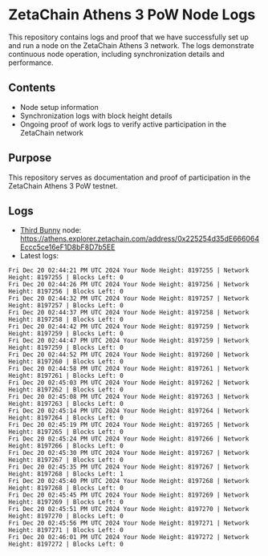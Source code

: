 # ZetaChain Athens 3 PoW Node Logs
This repository contains logs and proof that we have successfully set up and run a node on the ZetaChain Athens 3 network. The logs demonstrate continuous node operation, including synchronization details and performance.

## Contents
- Node setup information
- Synchronization logs with block height details
- Ongoing proof of work logs to verify active participation in the ZetaChain network

## Purpose
This repository serves as documentation and proof of participation in the ZetaChain Athens 3 PoW testnet.

## Logs

- [Third Bunny](https://thirdbunny.xyz/) node: https://athens.explorer.zetachain.com/address/0x225254d35dE666064Eccc5ce16eF1D8bF8D7b5EE
- Latest logs:
```
Fri Dec 20 02:44:21 PM UTC 2024 Your Node Height: 8197255 | Network Height: 8197255 | Blocks Left: 0
Fri Dec 20 02:44:26 PM UTC 2024 Your Node Height: 8197256 | Network Height: 8197256 | Blocks Left: 0
Fri Dec 20 02:44:32 PM UTC 2024 Your Node Height: 8197257 | Network Height: 8197257 | Blocks Left: 0
Fri Dec 20 02:44:37 PM UTC 2024 Your Node Height: 8197258 | Network Height: 8197258 | Blocks Left: 0
Fri Dec 20 02:44:42 PM UTC 2024 Your Node Height: 8197259 | Network Height: 8197259 | Blocks Left: 0
Fri Dec 20 02:44:47 PM UTC 2024 Your Node Height: 8197259 | Network Height: 8197259 | Blocks Left: 0
Fri Dec 20 02:44:52 PM UTC 2024 Your Node Height: 8197260 | Network Height: 8197260 | Blocks Left: 0
Fri Dec 20 02:44:58 PM UTC 2024 Your Node Height: 8197261 | Network Height: 8197261 | Blocks Left: 0
Fri Dec 20 02:45:03 PM UTC 2024 Your Node Height: 8197262 | Network Height: 8197262 | Blocks Left: 0
Fri Dec 20 02:45:08 PM UTC 2024 Your Node Height: 8197263 | Network Height: 8197263 | Blocks Left: 0
Fri Dec 20 02:45:14 PM UTC 2024 Your Node Height: 8197264 | Network Height: 8197264 | Blocks Left: 0
Fri Dec 20 02:45:19 PM UTC 2024 Your Node Height: 8197265 | Network Height: 8197265 | Blocks Left: 0
Fri Dec 20 02:45:24 PM UTC 2024 Your Node Height: 8197266 | Network Height: 8197266 | Blocks Left: 0
Fri Dec 20 02:45:30 PM UTC 2024 Your Node Height: 8197267 | Network Height: 8197267 | Blocks Left: 0
Fri Dec 20 02:45:35 PM UTC 2024 Your Node Height: 8197267 | Network Height: 8197268 | Blocks Left: 1
Fri Dec 20 02:45:40 PM UTC 2024 Your Node Height: 8197268 | Network Height: 8197268 | Blocks Left: 0
Fri Dec 20 02:45:45 PM UTC 2024 Your Node Height: 8197269 | Network Height: 8197269 | Blocks Left: 0
Fri Dec 20 02:45:51 PM UTC 2024 Your Node Height: 8197270 | Network Height: 8197270 | Blocks Left: 0
Fri Dec 20 02:45:56 PM UTC 2024 Your Node Height: 8197271 | Network Height: 8197271 | Blocks Left: 0
Fri Dec 20 02:46:01 PM UTC 2024 Your Node Height: 8197272 | Network Height: 8197272 | Blocks Left: 0
```
